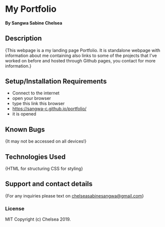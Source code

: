 
#  My Portfolio
#### By **Sangwa Sabine Chelsea**
## Description
{This webpage is a my landing page Portfolio. It is standalone webpage with information about me containing also links to some of the projects that I've worked on before and hosted through Github pages, you contact for more information.}
## Setup/Installation Requirements
* Connect to the internet
* open your browser
* type this link this browser
* https://sangwa-c.github.io/portfolio/
* it is opened

## Known Bugs
{It may not be accessed on all devices!}
## Technologies Used
{HTML for structuring
CSS for styling}
## Support and contact details
{For any inquiries please text on chelseasabinesangwa@gmail.com}
### License
MIT Copyright (c) Chelsea 2019. 
